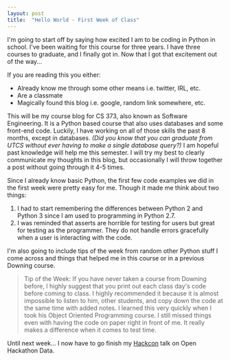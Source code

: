 ```yaml
---
layout: post
title:  "Hello World - First Week of Class"
---
```


I'm going to start off by saying how excited I am to be coding in Python in school. I've been waiting for this course for three years. I have three courses to graduate, and I finally got in. Now that I got that excitement out of the way... 

If you are reading this you either: 

* Already know me through some other means i.e. twitter, IRL, etc.
* Are a classmate
* Magically found this blog i.e. google, random link somewhere, etc.


This will be my course blog for CS 373, also known as Software Engineering. It is a Python based course that also uses databases and some front-end code. Luckily, I have working on all of those skills the past 8 months, except in databases. *(Did you know that you can graduate from UTCS without ever having to make a single database query?)* I am hopeful past knowledge will help me this semester. I will try my best to clearly communicate my thoughts in this blog, but occasionally I will throw together a post without going through it 4-5 times. 

Since I already know basic Python, the first few code examples we did in the first week were pretty easy for me. Though it made me think about two things:

1. I had to start remembering the differences between Python 2 and Python 3 since I am used to programming in Python 2.7. 
2. I was reminded that asserts are horrible for testing for users but great for testing as the programmer. They do not handle errors gracefully when a user is interacting with the code. 

I'm also going to include tips of the week from random other Python stuff I come across and things that helped me in this course or in a previous Downing course.


> Tip of the Week: 
> If you have never taken a course from Downing before, I highly suggest that you print out each class day's code before coming to class. I highly recommended it because it is almost impossible to listen to him, other students, and copy down the code at the same time with added notes. I learned this very quickly when I took his Object Oriented Programming course. I still missed things even with having the code on paper right in front of me. It really makes a difference when it comes to test time.


Until next week... I now have to go finish my [Hackcon](http://hackcon.io/) talk on Open Hackathon Data. 